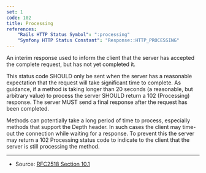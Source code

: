 ```yaml
---
set: 1
code: 102
title: Processing
references:
    "Rails HTTP Status Symbol": ":processing"
    "Symfony HTTP Status Constant": "Response::HTTP_PROCESSING"
---
```


An interim response used to inform the client that the server has
accepted the complete request, but has not yet completed it.

This status code SHOULD only be sent when the server has a reasonable
expectation that the request will take significant time to complete. As
guidance, if a method is taking longer than 20 seconds (a reasonable,
but arbitrary value) to process the server SHOULD return a 102
(Processing) response. The server MUST send a final response after the
request has been completed.

Methods can potentially take a long period of time to process,
especially methods that support the Depth header. In such cases the
client may time-out the connection while waiting for a response. To
prevent this the server may return a 102 Processing status code to
indicate to the client that the server is still processing the method.

---

* Source: [RFC2518 Section 10.1][1]

[1]: <http://tools.ietf.org/html/rfc2518#section-10.1>
